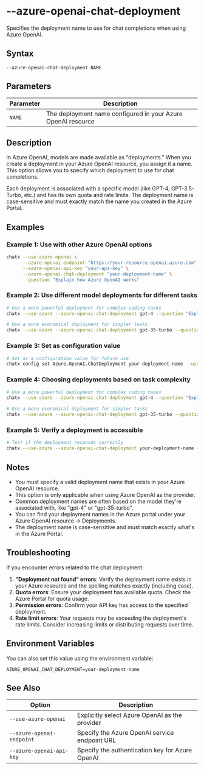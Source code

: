 # --azure-openai-chat-deployment

Specifies the deployment name to use for chat completions when using Azure OpenAI.

## Syntax

```
--azure-openai-chat-deployment NAME
```

## Parameters

| Parameter | Description |
|-----------|-------------|
| `NAME` | The deployment name configured in your Azure OpenAI resource |

## Description

In Azure OpenAI, models are made available as "deployments." When you create a deployment in your Azure OpenAI resource, you assign it a name. This option allows you to specify which deployment to use for chat completions.

Each deployment is associated with a specific model (like GPT-4, GPT-3.5-Turbo, etc.) and has its own quota and rate limits. The deployment name is case-sensitive and must exactly match the name you created in the Azure Portal.

## Examples

### Example 1: Use with other Azure OpenAI options

```bash
chatx --use-azure-openai \
      --azure-openai-endpoint "https://your-resource.openai.azure.com" \
      --azure-openai-api-key "your-api-key" \
      --azure-openai-chat-deployment "your-deployment-name" \
      --question "Explain how Azure OpenAI works"
```

### Example 2: Use different model deployments for different tasks

```bash
# Use a more powerful deployment for complex coding tasks
chatx --use-azure --azure-openai-chat-deployment gpt-4 --question "Explain how to implement a B-tree in Python"

# Use a more economical deployment for simpler tasks
chatx --use-azure --azure-openai-chat-deployment gpt-35-turbo --question "What's the weather like today?"
```

### Example 3: Set as configuration value

```bash
# Set as a configuration value for future use
chatx config set Azure.OpenAI.ChatDeployment your-deployment-name --user
```

### Example 4: Choosing deployments based on task complexity

```bash
# Use a more powerful deployment for complex coding tasks
chatx --use-azure --azure-openai-chat-deployment gpt-4 --question "Explain how to implement a B-tree in Python"

# Use a more economical deployment for simpler tasks
chatx --use-azure --azure-openai-chat-deployment gpt-35-turbo --question "What's the weather like today?"
```

### Example 5: Verify a deployment is accessible

```bash
# Test if the deployment responds correctly
chatx --use-azure --azure-openai-chat-deployment your-deployment-name --question "Respond with 'Hello' if you can hear me"
```

## Notes

- You must specify a valid deployment name that exists in your Azure OpenAI resource.
- This option is only applicable when using Azure OpenAI as the provider.
- Common deployment names are often based on the model they're associated with, like "gpt-4" or "gpt-35-turbo".
- You can find your deployment names in the Azure portal under your Azure OpenAI resource → Deployments.
- The deployment name is case-sensitive and must match exactly what's in the Azure Portal.

## Troubleshooting

If you encounter errors related to the chat deployment:

1. **"Deployment not found" errors**: Verify the deployment name exists in your Azure resource and the spelling matches exactly (including case).
2. **Quota errors**: Ensure your deployment has available quota. Check the Azure Portal for quota usage.
3. **Permission errors**: Confirm your API key has access to the specified deployment.
4. **Rate limit errors**: Your requests may be exceeding the deployment's rate limits. Consider increasing limits or distributing requests over time.

## Environment Variables

You can also set this value using the environment variable:

```
AZURE_OPENAI_CHAT_DEPLOYMENT=your-deployment-name
```

## See Also

| Option | Description |
|--------|-------------|
| `--use-azure-openai` | Explicitly select Azure OpenAI as the provider |
| `--azure-openai-endpoint` | Specify the Azure OpenAI service endpoint URL |
| `--azure-openai-api-key` | Specify the authentication key for Azure OpenAI |